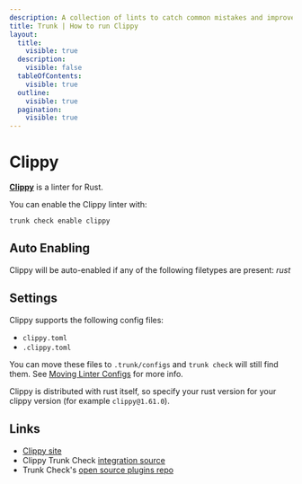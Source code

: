 ```yaml
---
description: A collection of lints to catch common mistakes and improve your Rust code.
title: Trunk | How to run Clippy
layout:
  title:
    visible: true
  description:
    visible: false
  tableOfContents:
    visible: true
  outline:
    visible: true
  pagination:
    visible: true
---
```


# Clippy

[**Clippy**](https://doc.rust-lang.org/clippy/) is a linter for Rust.

You can enable the Clippy linter with:

```shell
trunk check enable clippy
```

## Auto Enabling

Clippy will be auto-enabled if any of the following filetypes are present: *rust*

## Settings

Clippy supports the following config files:
* `clippy.toml`
* `.clippy.toml`

 You can move these files to `.trunk/configs` and `trunk check` will still find them. See [Moving Linter Configs](..#moving-linter-configs) for more info.

Clippy is distributed with rust itself, so specify your rust version for your clippy version (for example `clippy@1.61.0`).





## Links

- [Clippy site](https://doc.rust-lang.org/clippy/)
- Clippy Trunk Check [integration source](https://github.com/trunk-io/plugins/tree/main/linters/clippy)
- Trunk Check's [open source plugins repo](https://github.com/trunk-io/plugins/tree/main)
